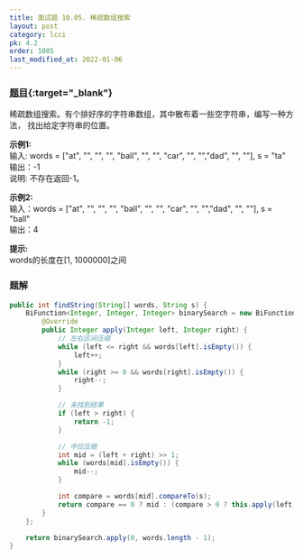```yaml
---
title: 面试题 10.05. 稀疏数组搜索
layout: post
category: lcci
pk: 4.2
order: 1005
last_modified_at: 2022-01-06
---
```


### [题目](https://leetcode-cn.com/sparse-array-search-lcci/){:target="_blank"}

稀疏数组搜索。有个排好序的字符串数组，其中散布着一些空字符串，编写一种方法，
找出给定字符串的位置。

**示例1:**  
输入: words = ["at", "", "", "", "ball", "", "", "car", "", "","dad", "", ""], s = "ta"  
输出：-1  
说明: 不存在返回-1。

**示例2:**  
输入：words = ["at", "", "", "", "ball", "", "", "car", "", "","dad", "", ""], s = "ball"  
输出：4

**提示:**  
words的长度在[1, 1000000]之间

### 题解

```java
public int findString(String[] words, String s) {
    BiFunction<Integer, Integer, Integer> binarySearch = new BiFunction<Integer, Integer, Integer>() {
        @Override
        public Integer apply(Integer left, Integer right) {
            // 左右区间压缩
            while (left <= right && words[left].isEmpty()) {
                left++;
            }
            while (right >= 0 && words[right].isEmpty()) {
                right--;
            }

            // 未找到结果
            if (left > right) {
                return -1;
            }

            // 中位压缩
            int mid = (left + right) >> 1;
            while (words[mid].isEmpty()) {
                mid--;
            }

            int compare = words[mid].compareTo(s);
            return compare == 0 ? mid : (compare > 0 ? this.apply(left, mid - 1) : this.apply(mid + 1, right));
        }
    };

    return binarySearch.apply(0, words.length - 1);
}
```